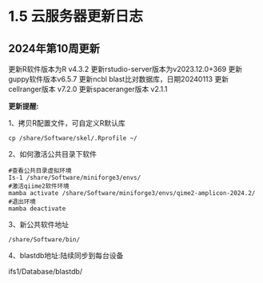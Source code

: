 # 1.5 云服务器更新日志





## 2024年第10周更新

更新R软件版本为R v4.3.2
更新rstudio-server版本为v2023.12.0+369
更新guppy软件版本v6.5.7
更新ncbl blast比对数据库，日期20240113
更新cellranger版本 v7.2.0
更新spaceranger版本 v2.1.1

**更新提醒:**

1、拷贝R配置文件，可自定义R默认库

```
cp /share/Software/skel/.Rprofile ~/
```

2、如何激活公共目录下软件

```
#查看公共目录虚拟环境
Is-1 /share/Software/miniforge3/envs/
#激活qiime2软件环境
mamba activate /share/Software/miniforge3/envs/qime2-amplicon-2024.2/
#退出环境
mamba deactivate
```

3、新公共软件地址

```
/share/Software/bin/
```

4、blastdb地址:陆续同步到每台设备

ifs1/Database/blastdb/